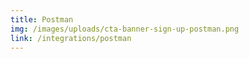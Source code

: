 ```yaml
---
title: Postman
img: /images/uploads/cta-banner-sign-up-postman.png
link: /integrations/postman
---
```


